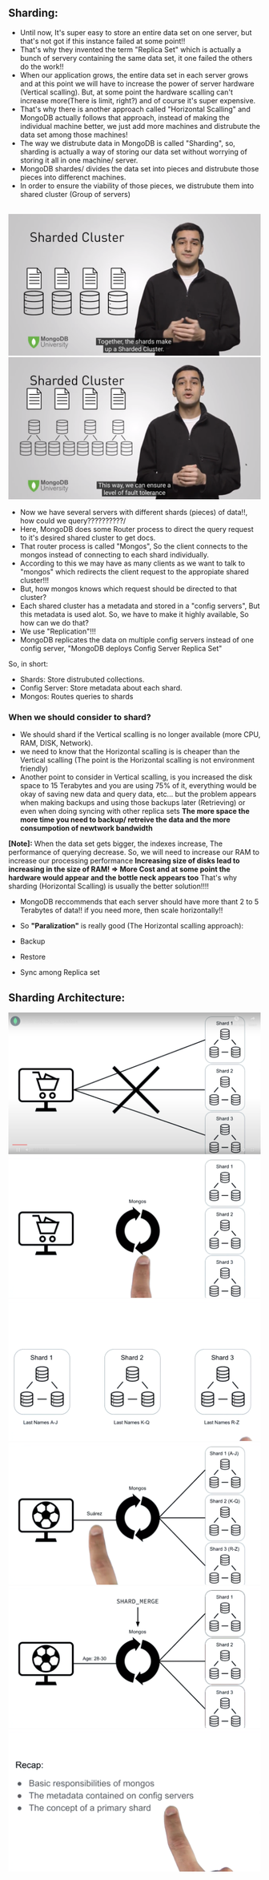 ## Sharding:
- Until now, It's super easy to store an entire data set on one server, but that's not got if this instance failed at some point!!
- That's why they invented the term "Replica Set" which is actually a bunch of servery containing the same data set, it one failed the others do the work!!
- When our application grows, the entire data set in each server grows and at this point we will have to increase the power of server hardware (Vertical scalling). But, at some point the hardware scalling can't increase more(There is limit, right?) and of course it's super expensive.
- That's why there is another approach called "Horizontal Scalling" and MongoDB actually follows that approach, instead of making the individual machine better, we just add more machines and distrubute the data set among those machines!
- The way we distrubute data in MongoDB is called "Sharding", so, sharding is actually a way of storing our data set without worrying of storing it all in one machine/ server.
- MongoDB shardes/ divides the data set into pieces and distrubute those pieces into differenct machines.
- In order to ensure the viability of those pieces, we distrubute them into shared cluster (Group of servers)

<br/>
<img src="https://raw.githubusercontent.com/AhmedElgaidi/my-mongodb-university-notes/main/public/cluster_adminstration/1.png"/>
<img src="https://raw.githubusercontent.com/AhmedElgaidi/my-mongodb-university-notes/main/public/cluster_adminstration/2.png"/> <br/>

- Now we have several servers with different shards (pieces) of data!!, how could we query??????????/
- Here, MongoDB does some Router process to direct the query request to it's desired shared cluster to get docs.
- That router process is called "Mongos", So the client connects to the mongos instead of connecting to each shard individually.
- According to this we may have as many clients as we want to talk to "mongos" which redirects the client request to the appropiate shared cluster!!!
- But, how mongos knows which request should be directed to that cluster?
- Each shared cluster has a metadata and stored in a "config servers", But this metadata is used alot. So, we have to make it highly available, So how can we do that?
- We use "Replication"!!!
- MongoDB replicates the data on multiple config servers instead of one config server, "MongoDB deploys Config Server Replica Set"

So, in short:
- Shards: Store distrubuted collections.
- Config Server: Store metadata about each shard.
- Mongos: Routes queries to shards

### When we should consider to shard?
- We should shard if the Vertical scalling is no longer available (more CPU, RAM, DISK, Network).
- we need to know that the Horizontal scalling is is cheaper than the Vertical scalling (The point is the Horizontal scalling is not environment friendly)
- Another point to consider in Vertical scalling, is you increased the disk space to 15 Terabytes and you are using 75% of it, everything would be okay of saving new data and query data, etc... but the problem appears when making backups and using those backups later (Retrieving) or even when doing syncing with other replica sets **The more space the more time you need to backup/ retreive the data and the more consumpotion of newtwork bandwidth**

**[Note]:** When the data set gets bigger, the indexes increase, The performance of querying decrease. So, we will need to increase our RAM to increase our processing performance **Increasing size of disks lead to increasing in the size of RAM! => More Cost and at some point the hardware would appear and the bottle neck appears too** That's why sharding (Horizontal Scalling) is usually the better solution!!!!

- MongoDB reccommends that each server should have more thant 2 to 5 Terabytes of data!! if you need more, then scale horizontally!!


- So **"Paralization"** is really good (The Horizontal scalling approach):
- Backup
- Restore
- Sync among Replica set

## Sharding Architecture:

<img src="https://raw.githubusercontent.com/AhmedElgaidi/my-mongodb-university-notes/main/public/cluster_adminstration/3.png"/>
<img src="https://raw.githubusercontent.com/AhmedElgaidi/my-mongodb-university-notes/main/public/cluster_adminstration/4.png"/>
<img src="https://raw.githubusercontent.com/AhmedElgaidi/my-mongodb-university-notes/main/public/cluster_adminstration/5.png"/>
<img src="https://raw.githubusercontent.com/AhmedElgaidi/my-mongodb-university-notes/main/public/cluster_adminstration/6.png"/>
<img src="https://raw.githubusercontent.com/AhmedElgaidi/my-mongodb-university-notes/main/public/cluster_adminstration/7.png"/>
<img src="https://raw.githubusercontent.com/AhmedElgaidi/my-mongodb-university-notes/main/public/cluster_adminstration/8.png"/>

